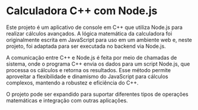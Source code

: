 # Calculadora C++ com Node.js
Este projeto é um aplicativo de console em C++ que utiliza Node.js para realizar cálculos avançados. A lógica matemática da calculadora foi originalmente escrita em JavaScript para uso em um ambiente web e, neste projeto, foi adaptada para ser executada no backend via Node.js.

A comunicação entre C++ e Node.js é feita por meio de chamadas de sistema, onde o programa C++ envia os dados para um script Node.js, que processa os cálculos e retorna os resultados. Esse método permite aproveitar a flexibilidade e dinamismo do JavaScript para cálculos complexos, mantendo a robustez e eficiência do C++.

O projeto pode ser expandido para suportar diferentes tipos de operações matemáticas e integração com outras aplicações.
